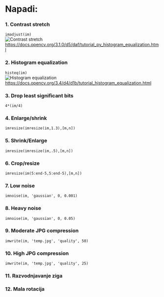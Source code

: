 # Napadi:

### 1. Contrast stretch
```imadjust(im)```\
![Contrast stretch](imgs/ContrastStretch.png)\
https://docs.opencv.org/3.1.0/d5/daf/tutorial_py_histogram_equalization.html
### 2. Histogram equalization
```histeq(im)```\
![Histogram equalization](imgs/HistogramEqualization.png)\
https://docs.opencv.org/3.4/d4/d1b/tutorial_histogram_equalization.html
### 3. Drop least significant bits
```4*(im/4)```
### 4. Enlarge/shrink
```imresize(imresize(im,1.3),[m,n])```
### 5. Shrink/Enlarge
```imresize(imresize(im,.5),[m,n])```
### 6. Crop/resize
```imresize(im(5:end-5,5:end-5),[m,n])```
### 7. Low noise
```imnoise(im, 'gaussian', 0, 0.001)```
### 8. Heavy noise
```imnoise(im, 'gaussian', 0, 0.05)```
### 9. Moderate JPG compression
```imwrite(im, 'temp.jpg', 'quality', 50)```
### 10. High JPG compression
```imwrite(im, 'temp.jpg', 'quality', 25)```
### 11. Razvodnjavanje ziga
### 12. Mala rotacija
